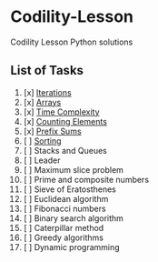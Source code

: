 # Codility-Lesson
Codility Lesson Python solutions

## List of Tasks
1. [x] [Iterations](https://github.com/tanyinghui/Codility-Lesson/tree/master/Lesson%201)
2. [x] [Arrays](https://github.com/tanyinghui/Codility-Lesson/tree/master/Lesson%202)
3. [x] [Time Complexity](https://github.com/tanyinghui/Codility-Lesson/tree/master/Lesson%203)
4. [x] [Counting Elements](https://github.com/tanyinghui/Codility-Lesson/tree/master/Lesson%204)
5. [x] [Prefix Sums](https://github.com/tanyinghui/Codility-Lesson/tree/master/Lesson%205)
6. [ ] [Sorting](https://github.com/tanyinghui/Codility-Lesson/tree/master/Lesson%206)
7. [ ] Stacks and Queues
8. [ ] Leader
9. [ ] Maximum slice problem
10. [ ] Prime and composite numbers
11. [ ] Sieve of Eratosthenes
12. [ ] Euclidean algorithm
13. [ ] Fibonacci numbers
14. [ ] Binary search algorithm
15. [ ] Caterpillar method
16. [ ] Greedy algorithms
17. [ ] Dynamic programming